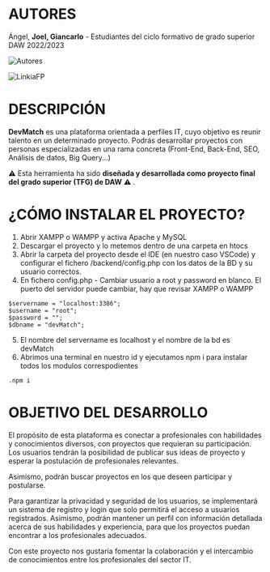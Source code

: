 # AUTORES

Ángel, __Joel,  Giancarlo__ - Estudiantes del ciclo formativo de grado superior DAW 2022/2023

![Autores](https://www.itcmadi.com/devmatch1/blog/wp-content/uploads/2023/05/rr-removebg-preview.png)

![LinkiaFP](https://qualitasequity.com/images/clientes_impact/linkia_logo.png)

# DESCRIPCIÓN

__DevMatch__ es una plataforma orientada a perfiles IT, cuyo objetivo es reunir talento en un determinado proyecto. Podrás desarrollar proyectos con personas especializadas en una rama concreta (Front-End, Back-End, SEO, Análisis de datos, Big Query...)

:warning: Esta herramienta ha sido __diseñada y desarrollada como proyecto final del grado superior (TFG) de DAW__ :warning: .

# ¿CÓMO INSTALAR EL PROYECTO?

1. Abrir XAMPP o WAMPP y activa Apache y MySQL
2. Descargar el proyecto y lo metemos dentro de una carpeta en htocs
3. Abrir la carpeta del proyecto desde el IDE (en nuestro caso VSCode) y configurar el fichero /backend/config.php con los datos de la BD y su usuario correctos.
4. En fichero config.php - Cambiar usuario a root y password en blanco. El puerto del servidor puede cambiar, hay que revisar XAMPP o WAMPP
```
$servername = "localhost:3306";
$username = "root";
$password = "";
$dbname = "devMatch";
```
5. El nombre del servername es localhost y el nombre de la bd es devMatch
6. Abrimos una terminal en nuestro id y ejecutamos npm i para instalar todos los modulos correspodientes

```
.npm i
```

# OBJETIVO DEL DESARROLLO

El propósito de esta plataforma es conectar a profesionales con habilidades y conocimientos diversos, con proyectos que requieran su participación. Los usuarios tendrán la posibilidad de publicar sus ideas de proyecto y esperar la postulación de profesionales relevantes. 

Asimismo, podrán buscar proyectos en los que deseen participar y postularse.

Para garantizar la privacidad y seguridad de los usuarios, se implementará un sistema de registro y login que solo permitirá el acceso a usuarios registrados. Asimismo, podrán mantener un perfil con información detallada acerca de sus habilidades y experiencia, para que los proyectos puedan encontrar a los profesionales adecuados.

Con este proyecto nos gustaría fomentar la colaboración y el intercambio de conocimientos entre los profesionales del sector IT.

